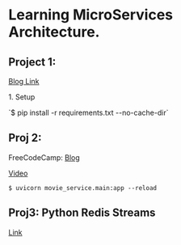 # Learning MicroServices Architecture.


## Project 1:
[Blog Link](https://youtu.be/Cy9fAvsXGZA)


<p>1. Setup</p>
`$ pip install -r requirements.txt --no-cache-dir`

## Proj 2:

FreeCodeCamp:
[Blog](https://www.freecodecamp.org/news/how-to-create-microservices-with-fastapi/)

[Video](https://youtu.be/Cy9fAvsXGZA)

`$ uvicorn movie_service.main:app --reload`

## Proj3: Python Redis Streams

[Link](https://huogerac.hashnode.dev/using-redis-stream-with-python)



